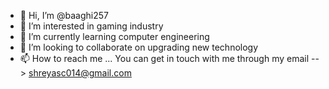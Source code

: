 - 👋 Hi, I’m @baaghi257
- 👀 I’m interested in gaming industry 
- 🌱 I’m currently learning computer engineering 
- 💞️ I’m looking to collaborate on upgrading new technology
- 📫 How to reach me ... You can get in touch with me through my email --> shreyasc014@gmail.com

<!---
baaghi257/baaghi257 is a ✨ special ✨ repository because its `README.md` (this file) appears on your GitHub profile.
You can click the Preview link to take a look at your changes.
--->
